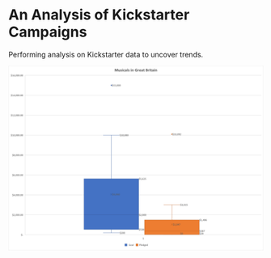 # An Analysis of Kickstarter Campaigns
Performing analysis on Kickstarter data to uncover trends.

![](Musicals%20in%20GB.png)


